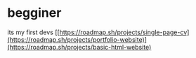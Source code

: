 # begginer

its my first devs
[[https://roadmap.sh/projects/single-page-cv](https://roadmap.sh/projects/portfolio-website)](https://roadmap.sh/projects/basic-html-website)
